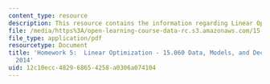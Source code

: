 ```yaml
---
content_type: resource
description: This resource contains the information regarding Linear Optimization.
file: /media/https%3A/open-learning-course-data-rc.s3.amazonaws.com/15-060-data-models-and-decisions-fall-2014/12c10ecc482968654258a0306a074104_MIT15_060F14_HW5-F14.pdf
file_type: application/pdf
resourcetype: Document
title: 'Homework 5:  Linear Optimization - 15.060 Data, Models, and Decisions - Fall
  2014'
uid: 12c10ecc-4829-6865-4258-a0306a074104
---
```

